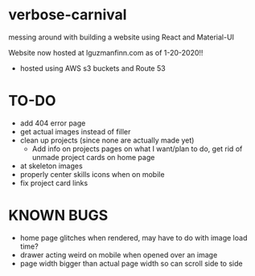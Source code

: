 # verbose-carnival
messing around with building a website using React and Material-UI

Website now hosted at lguzmanfinn.com as of 1-20-2020!!
- hosted using AWS s3 buckets and Route 53

# TO-DO
- add 404 error page
- get actual images instead of filler
- clean up projects (since none are actually made yet)
    - Add info on projects pages on what I want/plan to do, get rid of unmade project cards on home page
- at skeleton images
- properly center skills icons when on mobile
- fix project card links

# KNOWN BUGS
- home page glitches when rendered, may have to do with image load time?
- drawer acting weird on mobile when opened over an image
- page width bigger than actual page width so can scroll side to side

